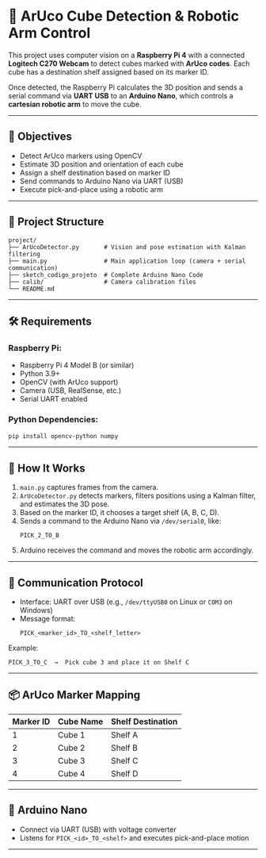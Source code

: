 # 🤖 ArUco Cube Detection & Robotic Arm Control

This project uses computer vision on a **Raspberry Pi 4** with a connected **Logitech C270 Webcam** to detect cubes marked with **ArUco codes**. Each cube has a destination shelf assigned based on its marker ID.

Once detected, the Raspberry Pi calculates the 3D position and sends a serial command via **UART USB** to an **Arduino Nano**, which controls a **cartesian robotic arm** to move the cube.

---

## 🎯 Objectives

- Detect ArUco markers using OpenCV
- Estimate 3D position and orientation of each cube
- Assign a shelf destination based on marker ID
- Send commands to Arduino Nano via UART (USB)
- Execute pick-and-place using a robotic arm

---

## 📂 Project Structure

```
project/
├── ArUcoDetector.py       # Vision and pose estimation with Kalman filtering
├── main.py                # Main application loop (camera + serial communication)
├── sketch_codigo_projeto  # Complete Arduino Nano Code
├── calib/                 # Camera calibration files
└── README.md
```

---

## 🛠️ Requirements

### Raspberry Pi:

- Raspberry Pi 4 Model B (or similar)
- Python 3.9+
- OpenCV (with ArUco support)
- Camera (USB, RealSense, etc.)
- Serial UART enabled

### Python Dependencies:

```bash
pip install opencv-python numpy
```

---

## 🚀 How It Works

1. `main.py` captures frames from the camera.
2. `ArUcoDetector.py` detects markers, filters positions using a Kalman filter, and estimates the 3D pose.
3. Based on the marker ID, it chooses a target shelf (A, B, C, D).
4. Sends a command to the Arduino Nano via `/dev/serial0`, like:
   ```
   PICK_2_TO_B
   ```
5. Arduino receives the command and moves the robotic arm accordingly.

---

## 🔁 Communication Protocol

- Interface: UART over USB (e.g., `/dev/ttyUSB0` on Linux or `COM3` on Windows)
- Message format:
  ```
  PICK_<marker_id>_TO_<shelf_letter>
  ```

Example:

```text
PICK_3_TO_C  →  Pick cube 3 and place it on Shelf C
```

---

## 📦 ArUco Marker Mapping

| Marker ID | Cube Name | Shelf Destination |
| --------- | --------- | ----------------- |
| 1         | Cube 1    | Shelf A           |
| 2         | Cube 2    | Shelf B           |
| 3         | Cube 3    | Shelf C           |
| 4         | Cube 4    | Shelf D           |

---

## 🔧 Arduino Nano

- Connect via UART (USB) with voltage converter
- Listens for `PICK_<id>_TO_<shelf>` and executes pick-and-place motion

---
